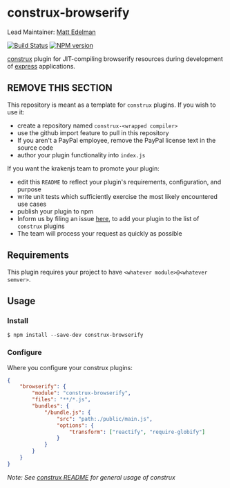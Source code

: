 # construx-browserify

Lead Maintainer: [Matt Edelman](https://github.com/grawk)

[![Build Status](https://travis-ci.org/krakenjs/construx-browserify.svg?branch=master)](https://travis-ci.org/krakenjs/construx-browserify)
[![NPM version](https://badge.fury.io/js/construx-browserify.png)](http://badge.fury.io/js/construx-browserify)

[construx](https://github.com/krakenjs/construx) plugin for JIT-compiling browserify resources during development of [express](http://expressjs.com/) applications.

## REMOVE THIS SECTION

This repository is meant as a template for `construx` plugins. If you wish to use it:
* create a repository named `construx-<wrapped compiler>`
* use the github import feature to pull in this repository
* If you aren't a PayPal employee, remove the PayPal license text in the source code
* author your plugin functionality into `index.js`

If you want the krakenjs team to promote your plugin:
* edit this `README` to reflect your plugin's requirements, configuration, and purpose
* write unit tests which sufficiently exercise the most likely encountered use cases
* publish your plugin to npm
* Inform us by filing an issue [here](https://github.com/krakenjs/construx/issues), to add your plugin to the list of `construx` plugins
* The team will process your request as quickly as possible

## Requirements

This plugin requires your project to have `<whatever module>@<whatever semver>`.

## Usage

### Install

```shell
$ npm install --save-dev construx-browserify
```

### Configure

Where you configure your construx plugins:

```json
{
    "browserify": {
        "module": "construx-browserify",
        "files": "**/*.js",
        "bundles": {
            "/bundle.js": {
                "src": "path:./public/main.js",
                "options": {
                    "transform": ["reactify", "require-globify"]
                }
            }
        }
    }
}
```

_Note: See [construx README](https://github.com/krakenjs/construx/blob/master/README.md) for general usage of construx_

